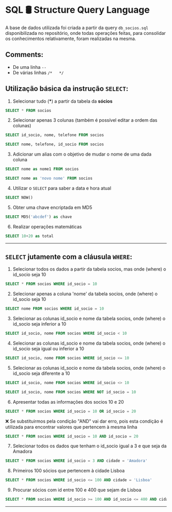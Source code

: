 # SQL 🛢️ Structure Query Language

A base de dados utilizada foi criada a partir da query ```db_socios.sql``` disponibilizada no repositório, onde todas operações feitas, para consolidar os conhecimentos relativamente, foram realizadas na mesma.

## Comments:
- De uma linha ```--```
- De várias linhas ```/*   */```

## Utilização básica da instrução ```SELECT```:

1. Selecionar tudo (**\***) a partir da tabela da **sócios**
```sql
SELECT * FROM socios
```
2. Selecionar apenas 3 colunas (também é possível editar a ordem das colunas)
```sql
SELECT id_socio, nome, telefone FROM socios
```
```sql
SELECT nome, telefone, id_socio FROM socios
```
3. Adicionar um alias com o objetivo de mudar o nome de uma dada coluna
```sql
SELECT nome as nome1 FROM socios
```
```sql
SELECT nome as 'novo nome' FROM socios
```
4. Utilizar o ```SELECT``` para saber a data e hora atual
```sql
SELECT NOW()
```
5. Obter uma chave encriptada em MD5
```sql
SELECT MD5('abcdef') as chave
```
6. Realizar operações matemáticas
```sql
SELECT 10+20 as total
```

<hr>

## ```SELECT``` jutamente com a cláusula ```WHERE```:

1. Selecionar todos os dados a partir da tabela socios, mas onde (where) o id_socio seja 10
```sql
SELECT * FROM socios WHERE id_socio = 10
```
2. Selecionar apenas a coluna 'nome' da tabela socios, onde (where) o id_socio seja 10
```sql
SELECT nome FROM socios WHERE id_socio = 10
```
3. Selecionar as colunas id_socio e nome da tabela socios, onde (where) o id_socio seja inferior a 10
```sql
SELECT id_socio, nome FROM socios WHERE id_socio < 10
```
4. Selecionar as colunas id_socio e nome da tabela socios, onde (where) o id_socio seja igual ou inferior a 10
```sql
SELECT id_socio, nome FROM socios WHERE id_socio <= 10
```
5. Selecionar as colunas id_socio e nome da tabela socios, onde (where) o id_socio seja diferente a 10
```sql
SELECT id_socio, nome FROM socios WHERE id_socio <> 10
```
```sql
SELECT id_socio, nome FROM socios WHERE NOT id_socio = 10
```
6. Apresentar todas as informações dos socios 10 e 20
```sql
SELECT * FROM socios WHERE id_socio = 10 OR id_socio = 20
```
❌ Se substituirmos pela condição "AND" vai dar erro, pois esta condição é utilizada para encontrar valores que pertencem à mesma linha
```sql
SELECT * FROM socios WHERE id_socio = 10 AND id_socio = 20
```
7. Selecionar todos os dados que tenham o id_socio igual a 3 e que seja da Amadora
```sql
SELECT * FROM socios WHERE id_socio = 3 AND cidade = 'Amadora'
```
8. Primeiros 100 sócios que pertencem à cidade Lisboa
```sql
SELECT * FROM socios WHERE id_socio <= 100 AND cidade = 'Lisboa'
```
9. Procurar sócios com id entre 100 e 400 que sejam de Lisboa
```sql
SELECT * FROM socios WHERE id_socio >= 100 AND id_socio <= 400 AND cidade = 'Lisboa'
```

<hr>
